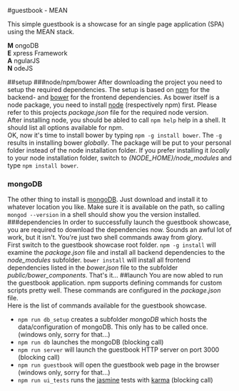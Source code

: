 #guestbook - MEAN

This simple guestbook is a showcase for an single page application (SPA) using the MEAN stack.

__M__ ongoDB  
__E__ xpress Framework  
__A__ ngularJS  
__N__ odeJS  

##setup
###node/npm/bower
After downloading the project you need to setup the required dependencies. The setup is based on [npm](https://www.npmjs.org/) for the backend- and [bower](https://github.com/bower/bower) for the frontend dependencies. As bower itself is a node package, you need to install [node](http://nodejs.org/) (respectively npm) first. Please refer to this projects _package.json_ file for the required node version.  
After installing node, you should be abled to call ``npm help`` help in a shell. It should list all options available for npm.  
OK, now it's time to install bower by typing ``npm -g install bower``. The ``-g`` results in installing bower _globally_. The package will be put to your personal folder instead of the node installation folder. If you prefer installing it _locally_ to your node installation folder, switch to _\{NODE_HOME\}/node_modules_ and type ``npm install bower``.  
### mongoDB
The other thing to install is [mongoDB](https://www.mongodb.org/). Just download and install it to whatever location you like. Make sure it is available on the path, so calling ``mongod --version`` in a shell should show you the version installed.
###dependencies
In order to successfully launch the guestbook showcase, you are required to download the dependencies now. Sounds an awful lot of work, but it isn't. You're just two shell commands away from glory.  
First switch to the guestbook showcase root folder.
``npm -g install`` will examine the _package.json_ file and install all backend dependencies to the _node_modules_ subfolder.
``bower install`` will install all frontend dependencies listed in the _bower.json_ file to the subfolder _public/bower_components_.
That's it...
##launch
You are now abled to run the guestbook application. npm supports defining commands for custom scripts pretty well. These commands are configured in the _package.json_ file.  
Here is the list of commands available for the guestbook showcase.

+  ``npm run db_setup`` creates a subfolder _mongoDB_ which hosts the data/configuration of mongoDB. This only has to be called once. (windows only, sorry for that...)
+  ``npm run db`` launches the mongoDB (blocking call)
+  ``npm run server`` will launch the guestbook HTTP server on port 3000 (blocking call)
+  ``npm run guestbook`` will open the guestbook web page in the browser (windows only, sorry for that...)
+  ``npm run ui_tests`` runs the [jasmine](http://jasmine.github.io/) tests with [karma](http://karma-runner.github.io/0.12/index.html) (blocking call)